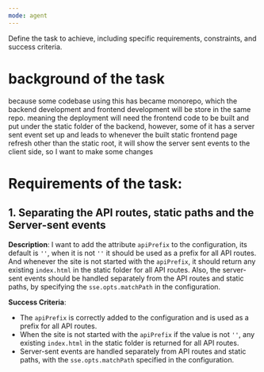 ```yaml
---
mode: agent
---
```

Define the task to achieve, including specific requirements, constraints, and success criteria.

# background of the task
because some codebase using this has became monorepo, which the backend development and frontend development will be store in the same repo. meaning the deployment will need the frontend code to be built and put under the static folder of the backend, however, some of it has a server sent event set up and leads to whenever the built static frontend page refresh other than the static root, it will show the server sent events to the client side, so I want to make some changes

# Requirements of the task:
## 1. Separating the API routes, static paths and the Server-sent events
**Description**: I want to add the attribute `apiPrefix` to the configuration, its default is `''`, when it is not `''` it should be used as a prefix for all API routes. And whenever the site is not started with the `apiPrefix`, it should return any existing `index.html` in the static folder for all API routes. Also, the server-sent events should be handled separately from the API routes and static paths, by specifying the `sse.opts.matchPath` in the configuration.

**Success Criteria**:
- The `apiPrefix` is correctly added to the configuration and is used as a prefix for all API routes.
- When the site is not started with the `apiPrefix` if the value is not `''`, any existing `index.html` in the static folder is returned for all API routes.
- Server-sent events are handled separately from API routes and static paths, with the `sse.opts.matchPath` specified in the configuration.